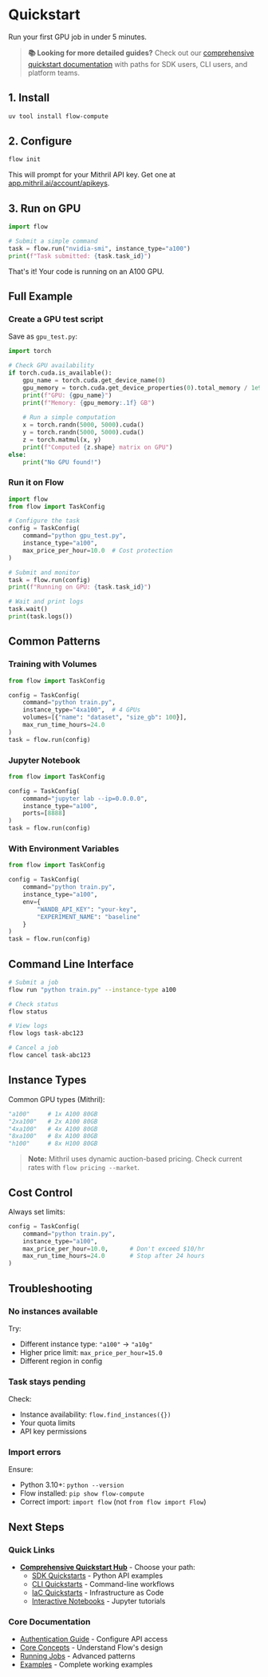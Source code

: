 # Quickstart

Run your first GPU job in under 5 minutes.

> **📚 Looking for more detailed guides?** Check out our [comprehensive quickstart documentation](../quickstart/index.md) with paths for SDK users, CLI users, and platform teams.

## 1. Install

```bash
uv tool install flow-compute
```

## 2. Configure

```bash
flow init
```

This will prompt for your Mithril API key. Get one at [app.mithril.ai/account/apikeys](https://app.mithril.ai/account/apikeys).

## 3. Run on GPU

```python
import flow

# Submit a simple command
task = flow.run("nvidia-smi", instance_type="a100")
print(f"Task submitted: {task.task_id}")
```

That's it! Your code is running on an A100 GPU.

## Full Example

### Create a GPU test script

Save as `gpu_test.py`:

```python
import torch

# Check GPU availability
if torch.cuda.is_available():
    gpu_name = torch.cuda.get_device_name(0)
    gpu_memory = torch.cuda.get_device_properties(0).total_memory / 1e9
    print(f"GPU: {gpu_name}")
    print(f"Memory: {gpu_memory:.1f} GB")
    
    # Run a simple computation
    x = torch.randn(5000, 5000).cuda()
    y = torch.randn(5000, 5000).cuda()
    z = torch.matmul(x, y)
    print(f"Computed {z.shape} matrix on GPU")
else:
    print("No GPU found!")
```

### Run it on Flow

```python
import flow
from flow import TaskConfig

# Configure the task
config = TaskConfig(
    command="python gpu_test.py",
    instance_type="a100",
    max_price_per_hour=10.0  # Cost protection
)

# Submit and monitor
task = flow.run(config)
print(f"Running on GPU: {task.task_id}")

# Wait and print logs
task.wait()
print(task.logs())
```

## Common Patterns

### Training with Volumes

```python
from flow import TaskConfig

config = TaskConfig(
    command="python train.py",
    instance_type="4xa100",  # 4 GPUs
    volumes=[{"name": "dataset", "size_gb": 100}],
    max_run_time_hours=24.0
)
task = flow.run(config)
```

### Jupyter Notebook

```python
from flow import TaskConfig

config = TaskConfig(
    command="jupyter lab --ip=0.0.0.0",
    instance_type="a100",
    ports=[8888]
)
task = flow.run(config)
```

### With Environment Variables

```python
from flow import TaskConfig

config = TaskConfig(
    command="python train.py",
    instance_type="a100",
    env={
        "WANDB_API_KEY": "your-key",
        "EXPERIMENT_NAME": "baseline"
    }
)
task = flow.run(config)
```

## Command Line Interface

```bash
# Submit a job
flow run "python train.py" --instance-type a100

# Check status
flow status

# View logs
flow logs task-abc123

# Cancel a job
flow cancel task-abc123
```

## Instance Types

Common GPU types (Mithril):

```python
"a100"     # 1x A100 80GB
"2xa100"   # 2x A100 80GB
"4xa100"   # 4x A100 80GB
"8xa100"   # 8x A100 80GB
"h100"     # 8x H100 80GB
```

> **Note:** Mithril uses dynamic auction-based pricing. Check current rates with `flow pricing --market`.

## Cost Control

Always set limits:

```python
config = TaskConfig(
    command="python train.py",
    instance_type="a100",
    max_price_per_hour=10.0,      # Don't exceed $10/hr
    max_run_time_hours=24.0       # Stop after 24 hours
)
```

## Troubleshooting

### No instances available

Try:
- Different instance type: `"a100"` → `"a10g"`
- Higher price limit: `max_price_per_hour=15.0`
- Different region in config

### Task stays pending

Check:
- Instance availability: `flow.find_instances({})`
- Your quota limits
- API key permissions

### Import errors

Ensure:
- Python 3.10+: `python --version`
- Flow installed: `pip show flow-compute`
- Correct import: `import flow` (not `from flow import Flow`)

## Next Steps

### Quick Links
- **[Comprehensive Quickstart Hub](../quickstart/index.md)** - Choose your path:
  - [SDK Quickstarts](../quickstart/sdk/inference.md) - Python API examples
  - [CLI Quickstarts](../quickstart/cli/inference.md) - Command-line workflows
  - [IaC Quickstarts](../quickstart/iac/terraform.md) - Infrastructure as Code
  - [Interactive Notebooks](../quickstart/notebook/getting-started.ipynb) - Jupyter tutorials

### Core Documentation
- [Authentication Guide](authentication.md) - Configure API access
- [Core Concepts](core-concepts.md) - Understand Flow's design
- [Running Jobs](../guides/running-jobs.md) - Advanced patterns
- [Examples](../../examples/) - Complete working examples